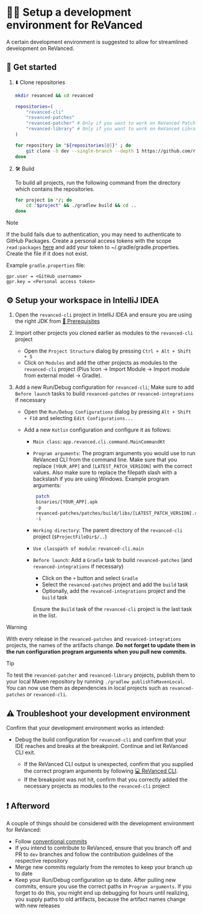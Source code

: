 # 👨‍💻 Setup a development environment for ReVanced

A certain development environment is suggested to allow for streamlined development on ReVanced.

## 🚀 Get started

1. ⬇️ Clone repositories
    
    ```bash
    mkdir revanced && cd revanced
    
    repositories=(
        "revanced-cli"
        "revanced-patches"
        "revanced-patcher" # Only if you want to work on ReVanced Patcher
        "revanced-library" # Only if you want to work on ReVanced Library
    )
    
    for repository in "${repositories[@]}" ; do
        git clone -b dev --single-branch --depth 1 https://github.com/revanced/$repository
    done
    ```

2. 🛠️ Build
    
    To build all projects, run the following command from the directory which contains the repositories.
    
    ```bash
    for project in */; do
        cd "$project" && ./gradlew build && cd ..
    done
    ```
    
> [!NOTE]
> If the build fails due to authentication, you may need to authenticate to GitHub Packages.
> Create a personal access tokens with the scope `read:packages` [here](https://github.com/settings/tokens/new?scopes=read:packages&description=ReVanced) and add your token to ~/.gradle/gradle.properties. Create the file if it does not exist.
>
> Example `gradle.properties` file:
>
> ```properties
> gpr.user = <GitHub username>
> gpr.key = <Personal access token>
> ```

## ⚙️ Setup your workspace in IntelliJ IDEA

1. Open the `revanced-cli` project in IntelliJ IDEA and ensure you are using the right JDK from [💼 Prerequisites](0_prerequisites.md)
2. Import other projects you cloned earlier as modules to the `revanced-cli` project

   - Open the `Project Structure` dialog by pressing `Ctrl + Alt + Shift + S`
   - Click on `Modules` and add the other projects as modules to the `revanced-cli` project (Plus Icon -> Import Module -> Import module from external model -> Gradle).

3. Add a new Run/Debug configuration for `revanced-cli`; Make sure to add `Before launch` tasks to build `revanced-patches` or `revanced-integrations` if necessary

   - Open the `Run/Debug Configurations` dialog by pressing `Alt + Shift + F10` and selecting `Edit Configurations...`
   - Add a new `Kotlin` configuration and configure it as follows:

     - `Main class`: `app.revanced.cli.command.MainCommandKt`
     - `Program arguments`: The program arguments you would use to run ReVanced CLI from the command line. Make sure that you replace `[YOUR_APP]` and `[LATEST_PATCH_VERSION]` with the correct values. Also make sure to replace the filepath slash with a backslash if you are using Windows.
       Example program arguments:

       ```sh
        patch
        binaries/[YOUR_APP].apk
        -p
        revanced-patches/patches/build/libs/[LATEST_PATCH_VERSION].rvp
        -i
       ```
     
     - `Working directory`: The parent directory of the `revanced-cli` project (`$ProjectFileDir$/..`)
     - `Use classpath of module`: `revanced-cli.main`
     - `Before launch`: Add a `Gradle` task to build `revanced-patches` (and `revanced-integrations` if necessary)

       - Click on the `+` button and select `Gradle`
       - Select the `revanced-patches` project and add the `build` task
       - Optionally, add the `revanced-integrations` project and the `build` task

       Ensure the `Build` task of the `revanced-cli` project is the last task in the list.

> [!WARNING]  
> With every release in the `revanced-patches` and `revanced-integrations` projects, the names of the artifacts change.
> **Do not forget to update them in the run configuration program arguments when you pull new commits.**

> [!TIP]  
> To test the `revanced-patcher` and `revanced-library` projects, publish them to your local Maven repository
> by running `./gradlew publishToMavenLocal`.  
> You can now use them as dependencies in local projects such as `revanced-patches` or `revanced-cli`.

## ⚠️ Troubleshoot your development environment

Confirm that your development environment works as intended:

- Debug the build configuration for `revanced-cli` and confirm that your IDE reaches and breaks at the breakpoint. Continue and let ReVanced CLI exit.

  - If the ReVanced CLI output is unexpected, confirm that you supplied the correct program arguments by following [💻 ReVanced CLI](/docs/revanced-cli).
  - If the breakpoint was not hit, confirm that you correctly added the necessary projects as modules to the `revanced-cli` project

## ❗ Afterword

A couple of things should be considered with the development environment for ReVanced:

- Follow [conventional commits](https://www.conventionalcommits.org/en/v1.0.0/)
- If you intend to contribute to ReVanced, ensure that you branch off and PR to `dev` branches and follow the contribution guidelines of the respective repository
- Merge new commits regularly from the remotes to keep your branch up to date
- Keep your Run/Debug configuration up to date. After pulling new commits, ensure you use the correct paths in `Program arguments`. If you forget to do this, you might end up debugging for hours until realizing, you supply paths to old artifacts, because the artifact names change with new releases
